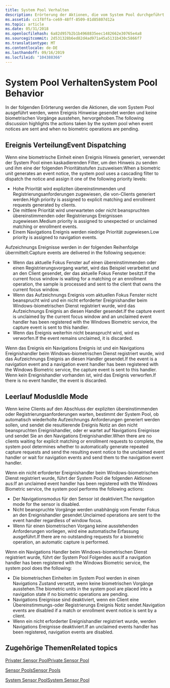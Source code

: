 ```yaml
---
title: System Pool Verhalten
description: Erörterung der Aktionen, die vom System Pool durchgeführt werden, wenn Ereignis Hinweise gesendet werden und keine biometrischen Vorgänge ausstehen.
ms.assetid: cc1f8ffa-ce69-48ff-8509-81d85807d12a
ms.topic: article
ms.date: 05/31/2018
ms.openlocfilehash: 6a82d957b2b1b4968835eec1482662e30765e4a8
ms.sourcegitcommit: 2d531328b6ed82d4ad971a45a5131b430c5866f7
ms.translationtype: MT
ms.contentlocale: de-DE
ms.lasthandoff: 09/16/2019
ms.locfileid: "104388366"
---
```

# <a name="system-pool-behavior"></a><span data-ttu-id="35414-103">System Pool Verhalten</span><span class="sxs-lookup"><span data-stu-id="35414-103">System Pool Behavior</span></span>

<span data-ttu-id="35414-104">In der folgenden Erörterung werden die Aktionen, die vom System Pool ausgeführt werden, wenn Ereignis Hinweise gesendet werden und keine biometrischen Vorgänge ausstehen, hervorgehoben.</span><span class="sxs-lookup"><span data-stu-id="35414-104">The following discussion highlights the actions taken by the system pool when event notices are sent and when no biometric operations are pending.</span></span>

## <a name="event-dispatching"></a><span data-ttu-id="35414-105">Ereignis Verteilung</span><span class="sxs-lookup"><span data-stu-id="35414-105">Event Dispatching</span></span>

<span data-ttu-id="35414-106">Wenn eine biometrische Einheit einen Ereignis Hinweis generiert, verwendet der System Pool einen kaskadierenden Filter, um den Hinweis zu senden und ihm eine der folgenden Prioritätsstufen zuzuweisen:</span><span class="sxs-lookup"><span data-stu-id="35414-106">When a biometric unit generates an event notice, the system pool uses a cascading filter to dispatch the notice and assign it one of the following priority levels:</span></span>

-   <span data-ttu-id="35414-107">Hohe Priorität wird expliziten übereinstimmenden und Registrierungsanforderungen zugewiesen, die von-Clients generiert werden.</span><span class="sxs-lookup"><span data-stu-id="35414-107">High priority is assigned to explicit matching and enrollment requests generated by clients.</span></span>
-   <span data-ttu-id="35414-108">Die mittlere Priorität wird unerwarteten oder nicht beanspruchten übereinstimmenden oder Registrierungs Ereignissen zugewiesen.</span><span class="sxs-lookup"><span data-stu-id="35414-108">Medium priority is assigned to unexpected or unclaimed matching or enrollment events.</span></span>
-   <span data-ttu-id="35414-109">Einem Navigations Ereignis werden niedrige Priorität zugewiesen.</span><span class="sxs-lookup"><span data-stu-id="35414-109">Low priority is assigned to navigation events.</span></span>

<span data-ttu-id="35414-110">Aufzeichnungs Ereignisse werden in der folgenden Reihenfolge übermittelt:</span><span class="sxs-lookup"><span data-stu-id="35414-110">Capture events are delivered in the following sequence:</span></span>

-   <span data-ttu-id="35414-111">Wenn das aktuelle Fokus Fenster auf einen übereinstimmenden oder einen Registrierungsvorgang wartet, wird das Beispiel verarbeitet und an den Client gesendet, der das aktuelle Fokus Fenster besitzt.</span><span class="sxs-lookup"><span data-stu-id="35414-111">If the current focus window is waiting for a matching or an enrollment operation, the sample is processed and sent to the client that owns the current focus window.</span></span>
-   <span data-ttu-id="35414-112">Wenn das Aufzeichnungs Ereignis vom aktuellen Fokus Fenster nicht beansprucht wird und ein nicht erforderter Ereignishandler beim Windows-biometrischen Dienst registriert wurde, wird das Aufzeichnungs Ereignis an diesen Handler gesendet.</span><span class="sxs-lookup"><span data-stu-id="35414-112">If the capture event is unclaimed by the current focus window and an unclaimed event handler has been registered with the Windows Biometric service, the capture event is sent to this handler.</span></span>
-   <span data-ttu-id="35414-113">Wenn das Ereignis weiterhin nicht beansprucht wird, wird es verworfen.</span><span class="sxs-lookup"><span data-stu-id="35414-113">If the event remains unclaimed, it is discarded.</span></span>

<span data-ttu-id="35414-114">Wenn das Ereignis ein Navigations Ereignis ist und ein Navigations Ereignishandler beim Windows-biometrischen Dienst registriert wurde, wird das Aufzeichnungs Ereignis an diesen Handler gesendet.</span><span class="sxs-lookup"><span data-stu-id="35414-114">If the event is a navigation event and a navigation event handler has been registered with the Windows Biometric service, the capture event is sent to this handler.</span></span> <span data-ttu-id="35414-115">Wenn kein Ereignishandler vorhanden ist, wird das Ereignis verworfen.</span><span class="sxs-lookup"><span data-stu-id="35414-115">If there is no event handler, the event is discarded.</span></span>

## <a name="idle-mode"></a><span data-ttu-id="35414-116">Leerlauf Modus</span><span class="sxs-lookup"><span data-stu-id="35414-116">Idle Mode</span></span>

<span data-ttu-id="35414-117">Wenn keine Clients auf den Abschluss der expliziten übereinstimmenden oder Registrierungsanforderungen warten, bestimmt der System Pool, ob automatisch wiederholte Aufzeichnungs Anforderungen generiert werden sollen, und sendet die resultierende Ereignis Notiz an den nicht beanspruchten Ereignishandler, oder er wartet auf Navigations Ereignisse und sendet Sie an den Navigations Ereignishandler.</span><span class="sxs-lookup"><span data-stu-id="35414-117">When there are no clients waiting for explicit matching or enrollment requests to complete, the system pool determines whether to automatically generate repeated capture requests and send the resulting event notice to the unclaimed event handler or wait for navigation events and send them to the navigation event handler.</span></span>

<span data-ttu-id="35414-118">Wenn ein nicht erforderter Ereignishandler beim Windows-biometrischen Dienst registriert wurde, führt der System Pool die folgenden Aktionen aus:</span><span class="sxs-lookup"><span data-stu-id="35414-118">If an unclaimed event handler has been registered with the Windows Biometric service, the system pool performs the following actions:</span></span>

-   <span data-ttu-id="35414-119">Der Navigationsmodus für den Sensor ist deaktiviert.</span><span class="sxs-lookup"><span data-stu-id="35414-119">The navigation mode for the sensor is disabled.</span></span>
-   <span data-ttu-id="35414-120">Nicht beanspruchte Vorgänge werden unabhängig vom Fenster Fokus an den Ereignishandler gesendet.</span><span class="sxs-lookup"><span data-stu-id="35414-120">Unclaimed operations are sent to the event handler regardless of window focus.</span></span>
-   <span data-ttu-id="35414-121">Wenn für einen biometrischen Vorgang keine ausstehenden Anforderungen vorliegen, wird eine automatische Erfassung ausgeführt.</span><span class="sxs-lookup"><span data-stu-id="35414-121">If there are no outstanding requests for a biometric operation, an automatic capture is performed.</span></span>

<span data-ttu-id="35414-122">Wenn ein Navigations Handler beim Windows-biometrischen Dienst registriert wurde, führt der System Pool Folgendes aus:</span><span class="sxs-lookup"><span data-stu-id="35414-122">If a navigation handler has been registered with the Windows Biometric service, the system pool does the following:</span></span>

-   <span data-ttu-id="35414-123">Die biometrischen Einheiten im System Pool werden in einen Navigations Zustand versetzt, wenn keine biometrischen Vorgänge ausstehen.</span><span class="sxs-lookup"><span data-stu-id="35414-123">The biometric units in the system pool are placed into a navigation state if no biometric operations are pending.</span></span>
-   <span data-ttu-id="35414-124">Navigations Ereignisse sind deaktiviert, wenn ein Client eine Übereinstimmungs-oder Registrierungs Ereignis Notiz sendet.</span><span class="sxs-lookup"><span data-stu-id="35414-124">Navigation events are disabled if a match or enrollment event notice is sent by a client.</span></span>
-   <span data-ttu-id="35414-125">Wenn ein nicht erforderter Ereignishandler registriert wurde, werden Navigations Ereignisse deaktiviert.</span><span class="sxs-lookup"><span data-stu-id="35414-125">If an unclaimed events handler has been registered, navigation events are disabled.</span></span>

## <a name="related-topics"></a><span data-ttu-id="35414-126">Zugehörige Themen</span><span class="sxs-lookup"><span data-stu-id="35414-126">Related topics</span></span>

<dl> <dt>

[<span data-ttu-id="35414-127">Privater Sensor Pool</span><span class="sxs-lookup"><span data-stu-id="35414-127">Private Sensor Pool</span></span>](private-sensor-pool.md)
</dt> <dt>

[<span data-ttu-id="35414-128">Sensor Pools</span><span class="sxs-lookup"><span data-stu-id="35414-128">Sensor Pools</span></span>](sensor-pools.md)
</dt> <dt>

[<span data-ttu-id="35414-129">System Sensor Pool</span><span class="sxs-lookup"><span data-stu-id="35414-129">System Sensor Pool</span></span>](system-sensor-pool.md)
</dt> </dl>

 

 




